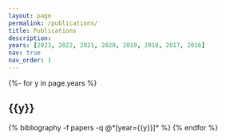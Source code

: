 ```yaml
---
layout: page
permalink: /publications/
title: Publications
description: 
years: [2023, 2022, 2021, 2020, 2019, 2018, 2017, 2016]
nav: true
nav_order: 1
---
```

<!-- _pages/publications.md -->
<div class="publications">

{%- for y in page.years %}
  <h2 class="year">{{y}}</h2>
  {% bibliography -f papers -q @*[year={{y}}]* %}
{% endfor %}

</div> 
